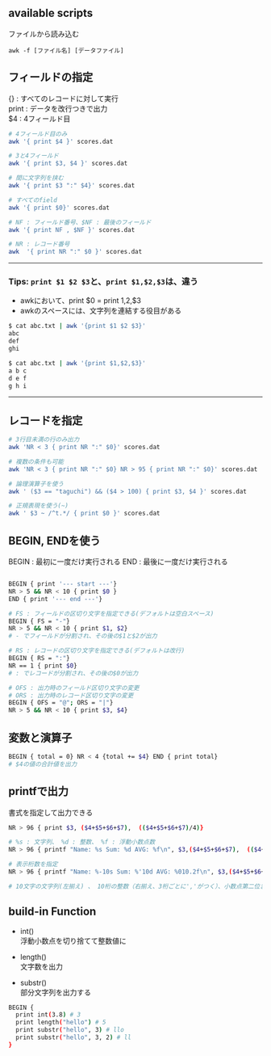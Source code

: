 
## available scripts

ファイルから読み込む

```
awk -f [ファイル名] [データファイル]
```
## フィールドの指定
{} : すべてのレコードに対して実行  
print : データを改行つきで出力  
$4 : 4フィールド目  

```bash
# 4フィールド目のみ
awk '{ print $4 }' scores.dat

# 3と4フィールド
awk '{ print $3, $4 }' scores.dat

# 間に文字列を挟む
awk '{ print $3 ":" $4}' scores.dat

# すべてのfield
awk '{ print $0}' scores.dat

# NF : フィールド番号、$NF : 最後のフィールド
awk '{ print NF , $NF }' scores.dat

# NR : レコード番号
awk  '{ print NR ":" $0 }' scores.dat
```
--- 
### Tips: `print $1 $2 $3`と、`print $1,$2,$3`は、違う  
- awkにおいて、print $0 = print $1,$2,$3  
- awkのスペースには、文字列を連結する役目がある

```bash 
$ cat abc.txt | awk '{print $1 $2 $3}'
abc
def
ghi

$ cat abc.txt | awk '{print $1,$2,$3}'
a b c
d e f
g h i
```
---
## レコードを指定

```bash 
# 3行目未満の行のみ出力
awk 'NR < 3 { print NR ":" $0}' scores.dat

# 複数の条件も可能
awk 'NR < 3 { print NR ":" $0} NR > 95 { print NR ":" $0}' scores.dat

# 論理演算子を使う
awk ' ($3 == "taguchi") && ($4 > 100) { print $3, $4 }' scores.dat

# 正規表現を使う(~)
awk ' $3 ~ /^t.*/ { print $0 }' scores.dat
```

## BEGIN, ENDを使う
BEGIN : 最初に一度だけ実行される
END : 最後に一度だけ実行される

```bash

BEGIN { print '--- start ---'} 
NR > 5 && NR < 10 { print $0 } 
END { print '--- end ---'}

```

```bash
# FS : フィールドの区切り文字を指定できる(デフォルトは空白スペース)
BEGIN { FS = "-"} 
NR > 5 && NR < 10 { print $1, $2}
# - でフィールドが分割され、その後の$1と$2が出力

```

```bash
# RS : レコードの区切り文字を指定できる(デフォルトは改行)
BEGIN { RS = ":"} 
NR == 1 { print $0}
# : でレコードが分割され、その後の$0が出力
```

```bash
# OFS : 出力時のフィールド区切り文字の変更
# ORS : 出力時のレコード区切り文字の変更
BEGIN { OFS = "@"; ORS = "|"}
NR > 5 && NR < 10 { print $3, $4}

```

## 変数と演算子

```bash
BEGIN { total = 0} NR < 4 {total += $4} END { print total}
# $4の値の合計値を出力
```

## printfで出力

書式を指定して出力できる

```bash
NR > 96 { print $3, ($4+$5+$6+$7),  (($4+$5+$6+$7)/4)}

# %s : 文字列、 %d : 整数、 %f : 浮動小数点数
NR > 96 { printf "Name: %s Sum: %d AVG: %f\n", $3,($4+$5+$6+$7),  (($4+$5+$6+$7)/4)}

# 表示桁数を指定
NR > 96 { printf "Name: %-10s Sum: %'10d AVG: %010.2f\n", $3,($4+$5+$6+$7),  (($4+$5+$6+$7)/4)}

# 10文字の文字列(左揃え) 、 10桁の整数（右揃え、3桁ごとに','がつく）、小数点第二位までの10桁の浮動小数点数(足りない分は0で補う)

```

## build-in Function
- int()  
浮動小数点を切り捨てて整数値に

- length()  
文字数を出力

- substr()  
部分文字列を出力する  

```bash
BEGIN {
  print int(3.8) # 3
  print length("hello") # 5
  print substr("hello", 3) # llo
  print substr("hello", 3, 2) # ll
}
```

